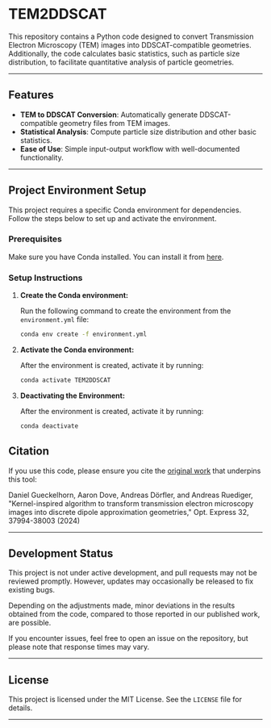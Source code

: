 # TEM2DDSCAT

This repository contains a Python code designed to convert Transmission Electron Microscopy (TEM) images into DDSCAT-compatible geometries. Additionally, the code calculates basic statistics, such as particle size distribution, to facilitate quantitative analysis of particle geometries.

---

## Features

- **TEM to DDSCAT Conversion**: Automatically generate DDSCAT-compatible geometry files from TEM images.
- **Statistical Analysis**: Compute particle size distribution and other basic statistics.
- **Ease of Use**: Simple input-output workflow with well-documented functionality.

---

## Project Environment Setup

This project requires a specific Conda environment for dependencies. Follow the steps below to set up and activate the environment.

### Prerequisites

Make sure you have Conda installed. You can install it from [here](https://docs.conda.io/projects/conda/en/latest/user-guide/install/index.html).

### Setup Instructions

1. **Create the Conda environment:**

   Run the following command to create the environment from the `environment.yml` file:

   ```bash
   conda env create -f environment.yml

2. **Activate the Conda environment:**

   After the environment is created, activate it by running:

   ```bash
   conda activate TEM2DDSCAT

3. **Deactivating the Environment:**

   After the environment is created, activate it by running:

   ```bash
   conda deactivate
   
## Citation

If you use this code, please ensure you cite the [original work](https://opg.optica.org/oe/fulltext.cfm?uri=oe-32-22-37994&id=561240) that underpins this tool:

Daniel Gueckelhorn, Aaron Dove, Andreas Dörfler, and Andreas Ruediger, "Kernel-inspired algorithm to transform transmission electron microscopy images into discrete dipole approximation geometries," Opt. Express 32, 37994-38003 (2024)

---

## Development Status

This project is not under active development, and pull requests may not be reviewed promptly. However, updates may occasionally be released to fix existing bugs.

Depending on the adjustments made, minor deviations in the results obtained from the code, compared to those reported in our published work, are possible.

If you encounter issues, feel free to open an issue on the repository, but please note that response times may vary.

---

## License

This project is licensed under the MIT License. See the `LICENSE` file for details.

---
